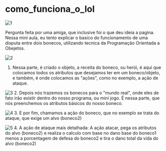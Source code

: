 # como_funciona_o_lol
![1](https://user-images.githubusercontent.com/10068167/181140522-7ed448e0-25dd-4919-8319-8fd9582811fe.png)

Pergunta feita por uma amiga, que inclusive foi o que deu ideia a pagina. 
Nessa mini aula, eu tento explicar o basico do funcionamento de uma disputa entre dois bonecos, utilizando tecnica da Programação Orientada a Obejetos.

![2](https://user-images.githubusercontent.com/10068167/181140541-91385a31-c024-4468-bb71-9145dee42458.png)
1. Nessa parte, é criado o objeto, a receita do boneco, ou herói, é aqui que colocamos todos os atributos que desejamos ter em um boneco/objeto, e também, é onde colocamos as "ações", como no exemplo, a ação de ataque.

![3](https://user-images.githubusercontent.com/10068167/181140552-d1573d8b-b252-4ac9-a223-be02e87da08f.png)
2. Depois nós trazemos os bonecos para o "mundo real", onde eles de fato irão existir dentro do nosso programa, ou mini jogo.
É nessa parte, que nós preenchemos os atributos básicos do nosso boneco.

![4](https://user-images.githubusercontent.com/10068167/181140558-a7be7a9c-10ae-4411-91e1-74e270ec5564.png)
3. E por fim, chamamos a ação do boneco, que no exemplo se trata do ataque, que exige um alvo (boneco2) 

![5](https://user-images.githubusercontent.com/10068167/181140572-dc2216b4-cbf2-4e06-bd34-6503f082b44d.png)
4. A ação de ataque mais detalhada: A ação atacar, pega os atributos do alvo (boneco2) e realiza o calculo com base no dano base do boneco1 menos a porcentagem de defesa do boneco2 e tira o dano total da vida do alvo (boneco2)
